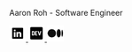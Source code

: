 Aaron Roh - Software Engineer

<a href="https://linkedin.com/aaronroh">
    <img src="https://raw.githubusercontent.com/roharon/roharon/master/images/linkedin.png" height="30" alt="https://linkedin.com/aaronroh"/>
</a>
<a href="https://dev.to/roharon">
    <img src="https://raw.githubusercontent.com/roharon/roharon/master/images/devto.png" height="30" alt="https://dev.to/roharon"/>
</a>
<a href="https://roharon.medium.com">
<img src="https://raw.githubusercontent.com/roharon/roharon/master/images/medium.png" height="30" alt="https://roharon.medium.com"/>
</a>